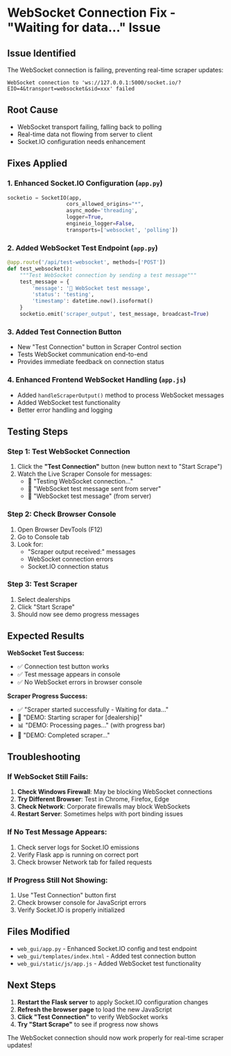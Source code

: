 # WebSocket Connection Fix - "Waiting for data..." Issue

## Issue Identified
The WebSocket connection is failing, preventing real-time scraper updates:
```
WebSocket connection to 'ws://127.0.0.1:5000/socket.io/?EIO=4&transport=websocket&sid=xxx' failed
```

## Root Cause
- WebSocket transport failing, falling back to polling
- Real-time data not flowing from server to client
- Socket.IO configuration needs enhancement

## Fixes Applied

### 1. Enhanced Socket.IO Configuration (`app.py`)
```python
socketio = SocketIO(app, 
                   cors_allowed_origins="*", 
                   async_mode='threading',
                   logger=True, 
                   engineio_logger=False,
                   transports=['websocket', 'polling'])
```

### 2. Added WebSocket Test Endpoint (`app.py`)
```python
@app.route('/api/test-websocket', methods=['POST'])
def test_websocket():
    """Test WebSocket connection by sending a test message"""
    test_message = {
        'message': '🧪 WebSocket test message',
        'status': 'testing',
        'timestamp': datetime.now().isoformat()
    }
    socketio.emit('scraper_output', test_message, broadcast=True)
```

### 3. Added Test Connection Button
- New "Test Connection" button in Scraper Control section
- Tests WebSocket communication end-to-end
- Provides immediate feedback on connection status

### 4. Enhanced Frontend WebSocket Handling (`app.js`)
- Added `handleScraperOutput()` method to process WebSocket messages
- Added WebSocket test functionality
- Better error handling and logging

## Testing Steps

### Step 1: Test WebSocket Connection
1. Click the **"Test Connection"** button (new button next to "Start Scrape")
2. Watch the Live Scraper Console for messages:
   - 🧪 "Testing WebSocket connection..."
   - 📡 "WebSocket test message sent from server"
   - 🧪 "WebSocket test message" (from server)

### Step 2: Check Browser Console
1. Open Browser DevTools (F12)
2. Go to Console tab
3. Look for:
   - "Scraper output received:" messages
   - WebSocket connection errors
   - Socket.IO connection status

### Step 3: Test Scraper
1. Select dealerships
2. Click "Start Scrape"
3. Should now see demo progress messages

## Expected Results

**WebSocket Test Success:**
- ✅ Connection test button works
- ✅ Test message appears in console
- ✅ No WebSocket errors in browser console

**Scraper Progress Success:**
- ✅ "Scraper started successfully - Waiting for data..."  
- 🔄 "DEMO: Starting scraper for [dealership]"
- 📊 "DEMO: Processing pages..." (with progress bar)
- 🏁 "DEMO: Completed scraper..."

## Troubleshooting

### If WebSocket Still Fails:
1. **Check Windows Firewall**: May be blocking WebSocket connections
2. **Try Different Browser**: Test in Chrome, Firefox, Edge
3. **Check Network**: Corporate firewalls may block WebSockets
4. **Restart Server**: Sometimes helps with port binding issues

### If No Test Message Appears:
1. Check server logs for Socket.IO emissions
2. Verify Flask app is running on correct port
3. Check browser Network tab for failed requests

### If Progress Still Not Showing:
1. Use "Test Connection" button first
2. Check browser console for JavaScript errors
3. Verify Socket.IO is properly initialized

## Files Modified

- `web_gui/app.py` - Enhanced Socket.IO config and test endpoint
- `web_gui/templates/index.html` - Added test connection button
- `web_gui/static/js/app.js` - Added WebSocket test functionality

## Next Steps

1. **Restart the Flask server** to apply Socket.IO configuration changes
2. **Refresh the browser page** to load the new JavaScript
3. **Click "Test Connection"** to verify WebSocket works
4. **Try "Start Scrape"** to see if progress now shows

The WebSocket connection should now work properly for real-time scraper updates!